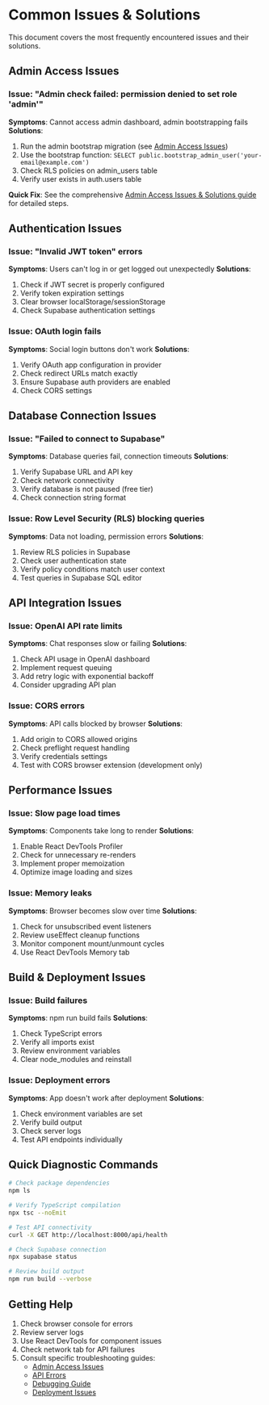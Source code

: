 
# Common Issues & Solutions

This document covers the most frequently encountered issues and their solutions.

## Admin Access Issues

### Issue: "Admin check failed: permission denied to set role 'admin'"
**Symptoms**: Cannot access admin dashboard, admin bootstrapping fails
**Solutions**:
1. Run the admin bootstrap migration (see [Admin Access Issues](admin-access-issues.md))
2. Use the bootstrap function: `SELECT public.bootstrap_admin_user('your-email@example.com')`
3. Check RLS policies on admin_users table
4. Verify user exists in auth.users table

**Quick Fix**: See the comprehensive [Admin Access Issues & Solutions guide](admin-access-issues.md) for detailed steps.

## Authentication Issues

### Issue: "Invalid JWT token" errors
**Symptoms**: Users can't log in or get logged out unexpectedly
**Solutions**:
1. Check if JWT secret is properly configured
2. Verify token expiration settings
3. Clear browser localStorage/sessionStorage
4. Check Supabase authentication settings

### Issue: OAuth login fails
**Symptoms**: Social login buttons don't work
**Solutions**:
1. Verify OAuth app configuration in provider
2. Check redirect URLs match exactly
3. Ensure Supabase auth providers are enabled
4. Check CORS settings

## Database Connection Issues

### Issue: "Failed to connect to Supabase"
**Symptoms**: Database queries fail, connection timeouts
**Solutions**:
1. Verify Supabase URL and API key
2. Check network connectivity
3. Verify database is not paused (free tier)
4. Check connection string format

### Issue: Row Level Security (RLS) blocking queries
**Symptoms**: Data not loading, permission errors
**Solutions**:
1. Review RLS policies in Supabase
2. Check user authentication state
3. Verify policy conditions match user context
4. Test queries in Supabase SQL editor

## API Integration Issues

### Issue: OpenAI API rate limits
**Symptoms**: Chat responses slow or failing
**Solutions**:
1. Check API usage in OpenAI dashboard
2. Implement request queuing
3. Add retry logic with exponential backoff
4. Consider upgrading API plan

### Issue: CORS errors
**Symptoms**: API calls blocked by browser
**Solutions**:
1. Add origin to CORS allowed origins
2. Check preflight request handling
3. Verify credentials settings
4. Test with CORS browser extension (development only)

## Performance Issues

### Issue: Slow page load times
**Symptoms**: Components take long to render
**Solutions**:
1. Enable React DevTools Profiler
2. Check for unnecessary re-renders
3. Implement proper memoization
4. Optimize image loading and sizes

### Issue: Memory leaks
**Symptoms**: Browser becomes slow over time
**Solutions**:
1. Check for unsubscribed event listeners
2. Review useEffect cleanup functions
3. Monitor component mount/unmount cycles
4. Use React DevTools Memory tab

## Build & Deployment Issues

### Issue: Build failures
**Symptoms**: npm run build fails
**Solutions**:
1. Check TypeScript errors
2. Verify all imports exist
3. Review environment variables
4. Clear node_modules and reinstall

### Issue: Deployment errors
**Symptoms**: App doesn't work after deployment
**Solutions**:
1. Check environment variables are set
2. Verify build output
3. Check server logs
4. Test API endpoints individually

## Quick Diagnostic Commands

```bash
# Check package dependencies
npm ls

# Verify TypeScript compilation
npx tsc --noEmit

# Test API connectivity
curl -X GET http://localhost:8000/api/health

# Check Supabase connection
npx supabase status

# Review build output
npm run build --verbose
```

## Getting Help

1. Check browser console for errors
2. Review server logs
3. Use React DevTools for component issues
4. Check network tab for API failures
5. Consult specific troubleshooting guides:
   - [Admin Access Issues](admin-access-issues.md)
   - [API Errors](api-errors.md)
   - [Debugging Guide](debugging-guide.md)
   - [Deployment Issues](deployment-issues.md)
